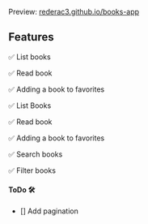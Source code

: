 Preview: [rederac3.github.io/books-app](https://rederac3.github.io/books-app/)
## Features
✅ List books

✅ Read book

✅ Adding a book to favorites

✅ List Books

✅ Read book

✅ Adding a book to favorites

✅ Search books

✅ Filter books

#### ToDo 🛠

- [] Add pagination

